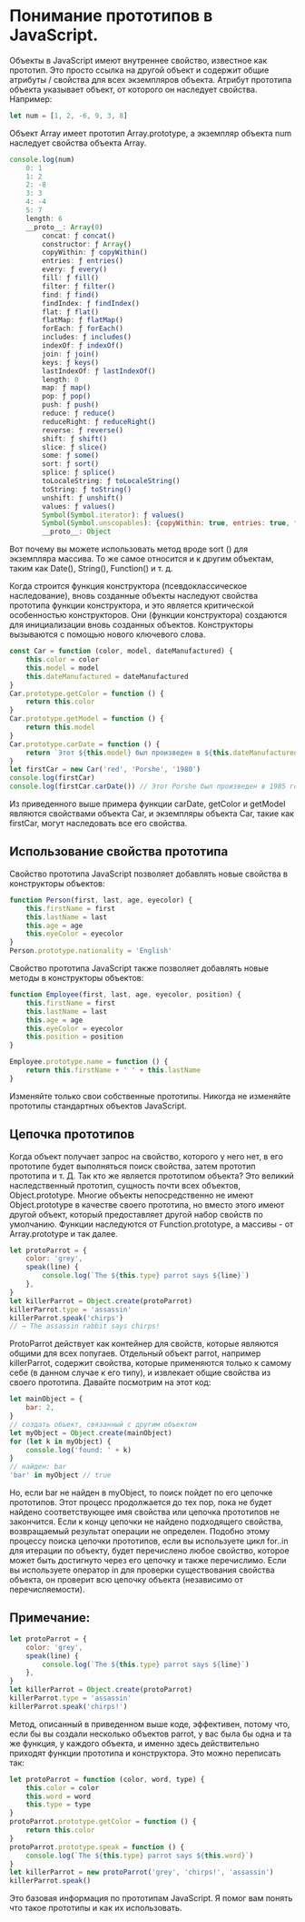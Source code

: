 # Понимание прототипов в JavaScript.

Объекты в JavaScript имеют внутреннее свойство, известное как прототип. Это просто ссылка на другой объект и содержит общие атрибуты / свойства для всех экземпляров объекта. Атрибут прототипа объекта указывает объект, от которого он наследует свойства. Например:

```js
let num = [1, 2, -6, 9, 3, 8]
```

Объект Array имеет прототип Array.prototype, а экземпляр объекта num наследует свойства объекта Array.

```js
console.log(num)
    0: 1
    1: 2
    2: -8
    3: 3
    4: -4
    5: 7
    length: 6
    __proto__: Array(0)
        concat: ƒ concat()
        constructor: ƒ Array()
        copyWithin: ƒ copyWithin()
        entries: ƒ entries()
        every: ƒ every()
        fill: ƒ fill()
        filter: ƒ filter()
        find: ƒ find()
        findIndex: ƒ findIndex()
        flat: ƒ flat()
        flatMap: ƒ flatMap()
        forEach: ƒ forEach()
        includes: ƒ includes()
        indexOf: ƒ indexOf()
        join: ƒ join()
        keys: ƒ keys()
        lastIndexOf: ƒ lastIndexOf()
        length: 0
        map: ƒ map()
        pop: ƒ pop()
        push: ƒ push()
        reduce: ƒ reduce()
        reduceRight: ƒ reduceRight()
        reverse: ƒ reverse()
        shift: ƒ shift()
        slice: ƒ slice()
        some: ƒ some()
        sort: ƒ sort()
        splice: ƒ splice()
        toLocaleString: ƒ toLocaleString()
        toString: ƒ toString()
        unshift: ƒ unshift()
        values: ƒ values()
        Symbol(Symbol.iterator): ƒ values()
        Symbol(Symbol.unscopables): {copyWithin: true, entries: true, fill: true, find: true, findIndex: true, …}
        __proto__: Object
```

Вот почему вы можете использовать метод вроде sort () для экземпляра массива.
То же самое относится и к другим объектам, таким как Date(), String(), Function() и т. д.

Когда строится функция конструктора (псевдоклассическое наследование), вновь созданные объекты наследуют свойства прототипа функции конструктора, и это является критической особенностью конструкторов. Они (функции конструктора) создаются для инициализации вновь созданных объектов. Конструкторы вызываются с помощью нового ключевого слова.

```js
const Car = function (color, model, dateManufactured) {
    this.color = color
    this.model = model
    this.dateManufactured = dateManufactured
}
Car.prototype.getColor = function () {
    return this.color
}
Car.prototype.getModel = function () {
    return this.model
}
Car.prototype.carDate = function () {
    return `Этот ${this.model} был произведен в ${this.dateManufactured} году`
}
let firstCar = new Car('red', 'Porshe', '1980')
console.log(firstCar)
console.log(firstCar.carDate()) // Этот Porshe был произведен в 1985 году.
```

Из приведенного выше примера функции carDate, getColor и getModel являются свойствами объекта Car, и экземпляры объекта Car, такие как firstCar, могут наследовать все его свойства.

## Использование свойства прототипа

Свойство прототипа JavaScript позволяет добавлять новые свойства в конструкторы объектов:

```js
function Person(first, last, age, eyecolor) {
    this.firstName = first
    this.lastName = last
    this.age = age
    this.eyeColor = eyecolor
}
Person.prototype.nationality = 'English'
```

Свойство прототипа JavaScript также позволяет добавлять новые методы в конструкторы объектов:

```js
function Employee(first, last, age, eyecolor, position) {
    this.firstName = first
    this.lastName = last
    this.age = age
    this.eyeColor = eyecolor
    this.position = position
}

Employee.prototype.name = function () {
    return this.firstName + ' ' + this.lastName
}
```

Изменяйте только свои собственные прототипы. Никогда не изменяйте прототипы стандартных объектов JavaScript.

## Цепочка прототипов

Когда объект получает запрос на свойство, которого у него нет, в его прототипе будет выполняться поиск свойства, затем прототип прототипа и т. Д. Так кто же является прототипом объекта? Это великий наследственный прототип, сущность почти всех объектов, Object.prototype. Многие объекты непосредственно не имеют Object.prototype в качестве своего прототипа, но вместо этого имеют другой объект, который предоставляет другой набор свойств по умолчанию. Функции наследуются от Function.prototype, а массивы - от Array.prototype и так далее.

```js
let protoParrot = {
    color: 'grey',
    speak(line) {
        console.log(`The ${this.type} parrot says ${line}`)
    },
}
let killerParrot = Object.create(protoParrot)
killerParrot.type = 'assassin'
killerParrot.speak('chirps')
// → The assassin rabbit says chirps!
```

ProtoParrot действует как контейнер для свойств, которые являются общими для всех попугаев. Отдельный объект parrot, например killerParrot, содержит свойства, которые применяются только к самому себе (в данном случае к его типу), и извлекает общие свойства из своего прототипа. Давайте посмотрим на этот код:

```js
let mainObject = {
    bar: 2,
}
// создать объект, связанный с другим объектом
let myObject = Object.create(mainObject)
for (let k in myObject) {
    console.log('found: ' + k)
}
// найден: bar
'bar' in myObject // true
```

Но, если bar не найден в myObject, то поиск пойдет по его цепочке прототипов. Этот процесс продолжается до тех пор, пока не будет найдено соответствующее имя свойства или цепочка прототипов не закончится. Если к концу цепочки не найдено подходящего свойства, возвращаемый результат операции не определен. Подобно этому процессу поиска цепочки прототипов, если вы используете цикл for..in для итерации по объекту, будет перечислено любое свойство, которое может быть достигнуто через его цепочку и также перечислимо. Если вы используете оператор in для проверки существования свойства объекта, он проверит всю цепочку объекта (независимо от перечисляемости).

## Примечание:

```js
let protoParrot = {
    color: 'grey',
    speak(line) {
        console.log(`The ${this.type} parrot says ${line}`)
    },
}
let killerParrot = Object.create(protoParrot)
killerParrot.type = 'assassin'
killerParrot.speak('chirps!')
```

Метод, описанный в приведенном выше коде, эффективен, потому что, если бы вы создали несколько объектов parrot, у вас была бы одна и та же функция, у каждого объекта, и именно здесь действительно приходят функции прототипа и конструктора. Это можно переписать так:

```js
let protoParrot = function (color, word, type) {
    this.color = color
    this.word = word
    this.type = type
}
protoParrot.prototype.getColor = function () {
    return this.color
}
protoParrot.prototype.speak = function () {
    console.log(`The ${this.type} parrot says ${this.word}`)
}
let killerParrot = new protoParrot('grey', 'chirps!', 'assassin')
killerParrot.speak()
```

Это базовая информация по прототипам JavaScript. Я помог вам понять что такое прототипы и как их использовать.
